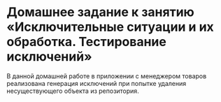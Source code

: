 # Домашнее задание  к занятию «Исключительные ситуации и их обработка. Тестирование исключений»

В данной домашней работе в приложении с менеджером товаров реализована генерация исключений при попытке удаления несуществующего объекта из репозитория.